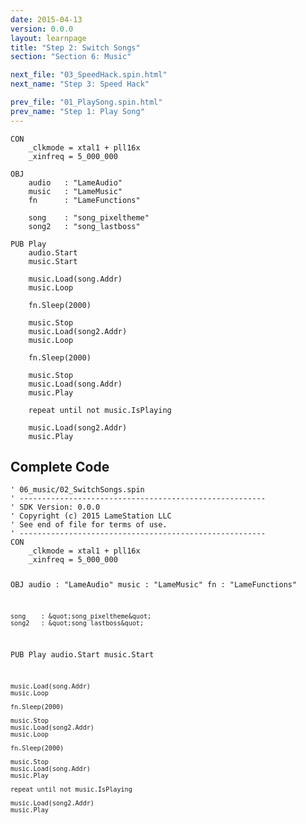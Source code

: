 ```yaml
---
date: 2015-04-13
version: 0.0.0
layout: learnpage
title: "Step 2: Switch Songs"
section: "Section 6: Music"

next_file: "03_SpeedHack.spin.html"
next_name: "Step 3: Speed Hack"

prev_file: "01_PlaySong.spin.html"
prev_name: "Step 1: Play Song"
---
```

<pre><code>CON
    _clkmode = xtal1 + pll16x
    _xinfreq = 5_000_000
  
OBJ
    audio   : &quot;LameAudio&quot;
    music   : &quot;LameMusic&quot;
    fn      : &quot;LameFunctions&quot;

    song    : &quot;song_pixeltheme&quot;
    song2   : &quot;song_lastboss&quot;

PUB Play
    audio.Start
    music.Start
    
    music.Load(song.Addr)
    music.Loop
    
    fn.Sleep(2000)
    
    music.Stop
    music.Load(song2.Addr)
    music.Loop

    fn.Sleep(2000)    

    music.Stop
    music.Load(song.Addr)
    music.Play
    
    repeat until not music.IsPlaying
    
    music.Load(song2.Addr)
    music.Play</code></pre>
<h2 id="complete-code">Complete Code</h2>
<pre><code>&#39; 06_music/02_SwitchSongs.spin
&#39; -------------------------------------------------------
&#39; SDK Version: 0.0.0
&#39; Copyright (c) 2015 LameStation LLC
&#39; See end of file for terms of use.
&#39; -------------------------------------------------------
CON
    _clkmode = xtal1 + pll16x
    _xinfreq = 5_000_000
  
OBJ
    audio   : &quot;LameAudio&quot;
    music   : &quot;LameMusic&quot;
    fn      : &quot;LameFunctions&quot;

    song    : &quot;song_pixeltheme&quot;
    song2   : &quot;song_lastboss&quot;

PUB Play
    audio.Start
    music.Start
    
    music.Load(song.Addr)
    music.Loop
    
    fn.Sleep(2000)
    
    music.Stop
    music.Load(song2.Addr)
    music.Loop

    fn.Sleep(2000)    

    music.Stop
    music.Load(song.Addr)
    music.Play
    
    repeat until not music.IsPlaying
    
    music.Load(song2.Addr)
    music.Play

</code></pre>
